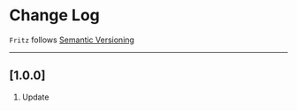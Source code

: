 # Change Log

`Fritz` follows [Semantic Versioning](http://semver.org/)

---

## [1.0.0]

1. Update
